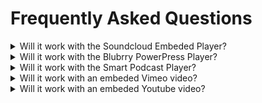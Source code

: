 # Frequently Asked Questions

<details><summary> Will it work with the Soundcloud Embeded Player?</summary>
<p>

Yes
</p></details>

<details><summary> Will it work with the Blubrry PowerPress Player?</summary>
<p>

Yes
</p></details>

<details><summary> Will it work with the Smart Podcast Player?</summary>
<p>

Yes, It will work with the Smart Podcast Track Player.
</p></details>

<details><summary> Will it work with an embeded Vimeo video?</summary>
<p>

Yes
</p></details>

<details><summary> Will it work with an embeded Youtube video?</summary>
<p>

Yes it works with a Youtube embeded video using just the url or using [embed].  It will not work with the old Youtube embed that uses the <iframe> code.
</p></details>

<details><summary> Can I use the shortcodes and automatically linked timestamps? </summary>
<p>

You can use the shortcode and have automatically link timestamps enabled. However, they will not both work on the same content. If you have the shortcode on a post/page links will not be linked automatically for that post/page.
</p></details>




## Example List To Cards

**Presto Player**
<br>
Best Video Player Plugin for WordPress
{: .card .video-card}

**Videopack**
<br>
Responsive WordPress Video Player Plugin
{: .card .video-card}

**YouTube Embed**
<br>
Simple to Use WordPress Video Player Plugin
{: .card .video-card}

**Easy Video Player**
<br>
User-friendly WordPress video Plugin to showcase your videos. 
{: .card .doc-card}

**All-in-One Video Gallery**
<br>
Video Gallery and Player Plugin
{: .card .article-card}

**WP Video Lightbox**
<br>
Lightweight player that doesn’t affect website performance.
{: .card .video-card}
